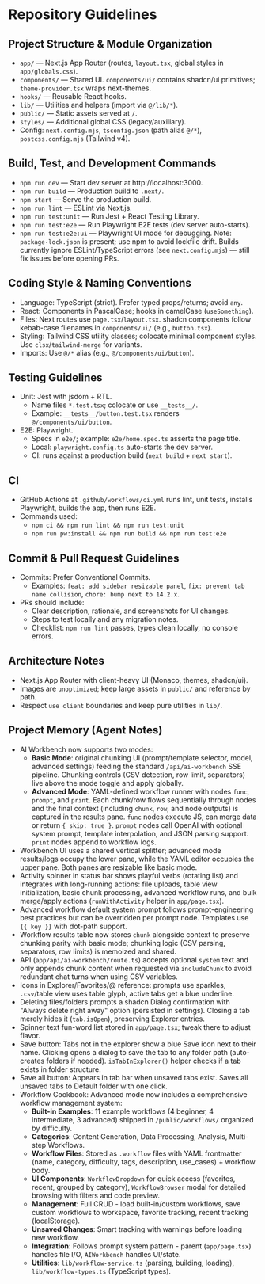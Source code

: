 # Repository Guidelines

## Project Structure & Module Organization
- `app/` — Next.js App Router (routes, `layout.tsx`, global styles in `app/globals.css`).
- `components/` — Shared UI. `components/ui/` contains shadcn/ui primitives; `theme-provider.tsx` wraps next-themes.
- `hooks/` — Reusable React hooks.
- `lib/` — Utilities and helpers (import via `@/lib/*`).
- `public/` — Static assets served at `/`.
- `styles/` — Additional global CSS (legacy/auxiliary).
- Config: `next.config.mjs`, `tsconfig.json` (path alias `@/*`), `postcss.config.mjs` (Tailwind v4).

## Build, Test, and Development Commands
- `npm run dev` — Start dev server at http://localhost:3000.
- `npm run build` — Production build to `.next/`.
- `npm start` — Serve the production build.
- `npm run lint` — ESLint via Next.js.
- `npm run test:unit` — Run Jest + React Testing Library.
- `npm run test:e2e` — Run Playwright E2E tests (dev server auto-starts).
- `npm run test:e2e:ui` — Playwright UI mode for debugging.
Note: `package-lock.json` is present; use npm to avoid lockfile drift. Builds currently ignore ESLint/TypeScript errors (see `next.config.mjs`) — still fix issues before opening PRs.

## Coding Style & Naming Conventions
- Language: TypeScript (strict). Prefer typed props/returns; avoid `any`.
- React: Components in PascalCase; hooks in camelCase (`useSomething`).
- Files: Next routes use `page.tsx`/`layout.tsx`. shadcn components follow kebab-case filenames in `components/ui/` (e.g., `button.tsx`).
- Styling: Tailwind CSS utility classes; colocate minimal component styles. Use `clsx`/`tailwind-merge` for variants.
- Imports: Use `@/*` alias (e.g., `@/components/ui/button`).

## Testing Guidelines
- Unit: Jest with jsdom + RTL.
  - Name files `*.test.tsx`; colocate or use `__tests__/`.
  - Example: `__tests__/button.test.tsx` renders `@/components/ui/button`.
- E2E: Playwright.
  - Specs in `e2e/`; example: `e2e/home.spec.ts` asserts the page title.
  - Local: `playwright.config.ts` auto-starts the dev server.
  - CI: runs against a production build (`next build` + `next start`).

## CI
- GitHub Actions at `.github/workflows/ci.yml` runs lint, unit tests, installs Playwright, builds the app, then runs E2E.
- Commands used:
  - `npm ci && npm run lint && npm run test:unit`
  - `npm run pw:install && npm run build && npm run test:e2e`

## Commit & Pull Request Guidelines
- Commits: Prefer Conventional Commits.
  - Examples: `feat: add sidebar resizable panel`, `fix: prevent tab name collision`, `chore: bump next to 14.2.x`.
- PRs should include:
  - Clear description, rationale, and screenshots for UI changes.
  - Steps to test locally and any migration notes.
  - Checklist: `npm run lint` passes, types clean locally, no console errors.

## Architecture Notes
- Next.js App Router with client-heavy UI (Monaco, themes, shadcn/ui).
- Images are `unoptimized`; keep large assets in `public/` and reference by path.
- Respect `use client` boundaries and keep pure utilities in `lib/`.

## Project Memory (Agent Notes)
- AI Workbench now supports two modes:
  - **Basic Mode**: original chunking UI (prompt/template selector, model, advanced settings) feeding the standard `/api/ai-workbench` SSE pipeline. Chunking controls (CSV detection, row limit, separators) live above the mode toggle and apply globally.
  - **Advanced Mode**: YAML-defined workflow runner with nodes `func`, `prompt`, and `print`. Each chunk/row flows sequentially through nodes and the final context (including `chunk`, `row`, and node outputs) is captured in the results pane. `func` nodes execute JS, can merge data or return `{ skip: true }`. `prompt` nodes call OpenAI with optional system prompt, template interpolation, and JSON parsing support. `print` nodes append to workflow logs.
- Workbench UI uses a shared vertical splitter; advanced mode results/logs occupy the lower pane, while the YAML editor occupies the upper pane. Both panes are resizable like basic mode.
- Activity spinner in status bar shows playful verbs (rotating list) and integrates with long-running actions: file uploads, table view initialization, basic chunk processing, advanced workflow runs, and bulk merge/apply actions (`runWithActivity` helper in `app/page.tsx`).
- Advanced workflow default system prompt follows prompt-engineering best practices but can be overridden per prompt node. Templates use `{{ key }}` with dot-path support.
- Workflow results table now stores `chunk` alongside context to preserve chunking parity with basic mode; chunking logic (CSV parsing, separators, row limits) is memoized and shared.
- API (`app/api/ai-workbench/route.ts`) accepts optional `system` text and only appends chunk content when requested via `includeChunk` to avoid redundant chat turns when using CSV variables.
- Icons in Explorer/Favorites/@ reference: prompts use sparkles, `.csv`/table view uses table glyph, active tabs get a blue underline.
- Deleting files/folders prompts a shadcn Dialog confirmation with "Always delete right away" option (persisted in settings). Closing a tab merely hides it (`tab.isOpen`), preserving Explorer entries.
- Spinner text fun-word list stored in `app/page.tsx`; tweak there to adjust flavor.
- Save button: Tabs not in the explorer show a blue Save icon next to their name. Clicking opens a dialog to save the tab to any folder path (auto-creates folders if needed). `isTabInExplorer()` helper checks if a tab exists in folder structure.
- Save all button: Appears in tab bar when unsaved tabs exist. Saves all unsaved tabs to Default folder with one click.
- Workflow Cookbook: Advanced mode now includes a comprehensive workflow management system:
  - **Built-in Examples**: 11 example workflows (4 beginner, 4 intermediate, 3 advanced) shipped in `/public/workflows/` organized by difficulty.
  - **Categories**: Content Generation, Data Processing, Analysis, Multi-step Workflows.
  - **Workflow Files**: Stored as `.workflow` files with YAML frontmatter (name, category, difficulty, tags, description, use_cases) + workflow body.
  - **UI Components**: `WorkflowDropdown` for quick access (favorites, recent, grouped by category), `WorkflowBrowser` modal for detailed browsing with filters and code preview.
  - **Management**: Full CRUD - load built-in/custom workflows, save custom workflows to workspace, favorite tracking, recent tracking (localStorage).
  - **Unsaved Changes**: Smart tracking with warnings before loading new workflow.
  - **Integration**: Follows prompt system pattern - parent (`app/page.tsx`) handles file I/O, `AIWorkbench` handles UI/state.
  - **Utilities**: `lib/workflow-service.ts` (parsing, building, loading), `lib/workflow-types.ts` (TypeScript types).
